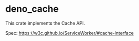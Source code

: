# deno_cache

This crate implements the Cache API.

Spec: https://w3c.github.io/ServiceWorker/#cache-interface
